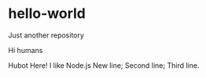 # hello-world
Just another repository

Hi humans

Hubot Here! I like Node.js
New line;
Second line;
Third line.
